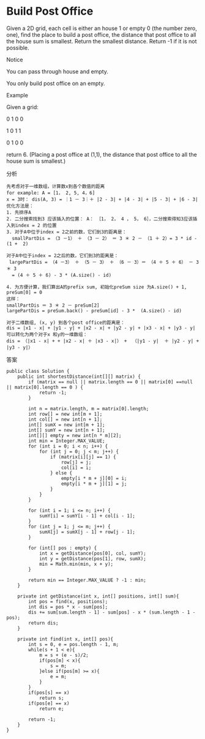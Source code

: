# Build Post Office

Given a 2D grid, each cell is either an house 1 or empty 0 \(the number zero, one\), find the place to build a post office, the distance that post office to all the house sum is smallest. Return the smallest distance. Return -1 if it is not possible.

Notice

You can pass through house and empty.

You only build post office on an empty.

Example

Given a grid:

0 1 0 0

1 0 1 1

0 1 0 0

return 6. \(Placing a post office at \(1,1\), the distance that post office to all the house sum is smallest.\)

分析

```text
先考虑对于一维数组，计算数x到各个数值的距离
for example: A = [1， 2, 5, 4，6]
x = 3时： dis(A, 3) = ｜1 － 3｜＋ |2 - 3| + |4 - 3| + |5 - 3| + |6 - 3|
优化方法是：
1. 先排序A
2. 二分搜索找到3 应该插入的位置： A： ［1， 2， 4 ， 5， 6］，二分搜索得知3应该插入到index = 2 的位置
3. 对于A中位于index = 2之前的数，它们到3的距离是：
  smallPartDis = （3 －1） ＋ （3 － 2） ＝ 3 ＊ 2 － （1 ＋ 2）= 3 * id - (1 +  2)

对于A中位于index = 2之后的数，它们到3的距离是：
 largePartDis = （4 －3） ＋ （5 － 3） ＋ （6 － 3）＝ （4 ＋ 5 ＋ 6） － 3 ＊ 3  
  = (4 ＋ 5 ＋ 6) - 3 * (A.size() - id)

4. 为方便计算，我们算出A的prefix sum, 初始化preSum size 为A.size() + 1, preSum[0] = 0
这样： 
smallPartDis ＝ 3 ＊ 2 － preSum[2]
largePartDis = preSum.back() - preSum[id] - 3 *  (A.size() - id)

对于二维数组, (x, y) 到各个post office的距离是：
dis = |x1 - x| + |y1 - y| + |x2 - x| + |y2 - y| + |x3 - x| + |y3 - y|
可以转化为两个对于x 和y的一维数组：
dis = （|x1 - x| + + |x2 - x| ＋ |x3 - x|） +  （|y1 - y|  ＋ |y2 - y| +  |y3 - y|）
```

答案

```text
public class Solution {
    public int shortestDistance(int[][] matrix) {
        if (matrix == null || matrix.length == 0 || matrix[0] ==null || matrix[0].length == 0 ) {
            return -1;
        }

        int n = matrix.length, m = matrix[0].length;
        int row[] = new int[m + 1];
        int col[] = new int[n + 1];
        int[] sumX = new int[m + 1];
        int[] sumY = new int[n + 1];
        int[][] empty = new int[n * m][2];
        int min = Integer.MAX_VALUE;
        for (int i = 0; i < n; i++) {
            for (int j = 0; j < m; j++) {
                if (matrix[i][j] == 1) {
                    row[j] = j;
                    col[i] = i;
                } else {
                    empty[i * m + j][0] = i;
                    empty[i * m + j][1] = j;
                }
            }
        }

        for (int i = 1; i <= n; i++) {
            sumY[i] = sumY[i - 1] + col[i - 1];
        }
        for (int j = 1; j <= m; j++) {
            sumX[j] = sumX[j - 1] + row[j - 1];
        }

        for (int[] pos : empty) {
            int x = getDistance(pos[0], col, sumY);
            int y = getDistance(pos[1], row, sumX);
            min = Math.min(min, x + y);
        }

        return min == Integer.MAX_VALUE ? -1 : min;
    }

    private int getDistance(int x, int[] positions, int[] sum){
        int pos = find(x, positions);
        int dis = pos * x - sum[pos];
        dis += sum[sum.length - 1] - sum[pos] - x * (sum.length - 1 - pos);
        return dis;
    }

    private int find(int x, int[] pos){
        int s = 0, e = pos.length - 1, m;
        while(s + 1 < e){
            m = s + (e - s)/2;
            if(pos[m] < x){
                s = m;
            }else if(pos[m] >= x){
                e = m;
            }
        }
        if(pos[s] == x)
            return s;
        if(pos[e] == x)
            return e;

        return -1;
    }
}
```

